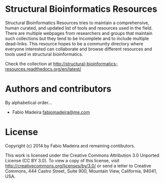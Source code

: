 Structural Bioinformatics Resources
===================================

Structural Bioinformatics Resources tries to maintain a comprehensive, human curated, and updated list of tools and resources used in the field.
There are multiple webpages from researchers and groups that maintain such collections but they tend to be incomplete and to include multiple dead-links.
This resource hopes to be a community directory where everyone interested can collaborate and browse different resources and tools used in structural bioinformatics. 

Check the collection at http://structural-bioinformatics-resources.readthedocs.org/en/latest/


Authors and contributors
========================

By alphabetical order...

* Fabio Madeira <fabiomadeira@me.com>



License
=======

Copyright (c) 2014 by Fabio Madeira and remaining contibutors.

This work is licensed under the Creative Commons Attribution 3.0 Unported
License (CC BY 3.0). To view a copy of this license, visit
http://creativecommons.org/licenses/by/3.0/ or send a letter to Creative
Commons, 444 Castro Street, Suite 900, Mountain View, California, 94041, USA.
